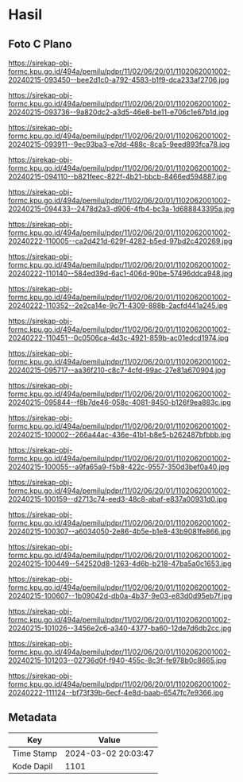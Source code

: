 # Hasil

## Foto C Plano

https://sirekap-obj-formc.kpu.go.id/494a/pemilu/pdpr/11/02/06/20/01/1102062001002-20240215-093450--bee2d1c0-a792-4583-b1f9-dca233af2706.jpg

https://sirekap-obj-formc.kpu.go.id/494a/pemilu/pdpr/11/02/06/20/01/1102062001002-20240215-093736--9a820dc2-a3d5-46e8-be11-e706c1e67b1d.jpg

https://sirekap-obj-formc.kpu.go.id/494a/pemilu/pdpr/11/02/06/20/01/1102062001002-20240215-093911--9ec93ba3-e7dd-488c-8ca5-9eed893fca78.jpg

https://sirekap-obj-formc.kpu.go.id/494a/pemilu/pdpr/11/02/06/20/01/1102062001002-20240215-094110--b821feec-822f-4b21-bbcb-8466ed594887.jpg

https://sirekap-obj-formc.kpu.go.id/494a/pemilu/pdpr/11/02/06/20/01/1102062001002-20240215-094433--2478d2a3-d906-4fb4-bc3a-1d688843395a.jpg

https://sirekap-obj-formc.kpu.go.id/494a/pemilu/pdpr/11/02/06/20/01/1102062001002-20240222-110005--ca2d421d-629f-4282-b5ed-97bd2c420269.jpg

https://sirekap-obj-formc.kpu.go.id/494a/pemilu/pdpr/11/02/06/20/01/1102062001002-20240222-110140--584ed39d-6ac1-406d-90be-57496ddca948.jpg

https://sirekap-obj-formc.kpu.go.id/494a/pemilu/pdpr/11/02/06/20/01/1102062001002-20240222-110352--2e2ca14e-9c71-4309-888b-2acfd441a245.jpg

https://sirekap-obj-formc.kpu.go.id/494a/pemilu/pdpr/11/02/06/20/01/1102062001002-20240222-110451--0c0506ca-4d3c-4921-859b-ac01edcd1974.jpg

https://sirekap-obj-formc.kpu.go.id/494a/pemilu/pdpr/11/02/06/20/01/1102062001002-20240215-095717--aa36f210-c8c7-4cfd-99ac-27e81a670904.jpg

https://sirekap-obj-formc.kpu.go.id/494a/pemilu/pdpr/11/02/06/20/01/1102062001002-20240215-095844--f8b7de46-058c-4081-8450-b126f9ea883c.jpg

https://sirekap-obj-formc.kpu.go.id/494a/pemilu/pdpr/11/02/06/20/01/1102062001002-20240215-100002--266a44ac-436e-41b1-b8e5-b262487bfbbb.jpg

https://sirekap-obj-formc.kpu.go.id/494a/pemilu/pdpr/11/02/06/20/01/1102062001002-20240215-100055--a9fa65a9-f5b8-422c-9557-350d3bef0a40.jpg

https://sirekap-obj-formc.kpu.go.id/494a/pemilu/pdpr/11/02/06/20/01/1102062001002-20240215-100159--d2713c74-eed3-48c8-abaf-e837a00931d0.jpg

https://sirekap-obj-formc.kpu.go.id/494a/pemilu/pdpr/11/02/06/20/01/1102062001002-20240215-100307--a6034050-2e86-4b5e-b1e8-43b9081fe866.jpg

https://sirekap-obj-formc.kpu.go.id/494a/pemilu/pdpr/11/02/06/20/01/1102062001002-20240215-100449--542520d8-1263-4d6b-b218-47ba5a0c1653.jpg

https://sirekap-obj-formc.kpu.go.id/494a/pemilu/pdpr/11/02/06/20/01/1102062001002-20240215-100607--1b09042d-db0a-4b37-9e03-e83d0d95eb7f.jpg

https://sirekap-obj-formc.kpu.go.id/494a/pemilu/pdpr/11/02/06/20/01/1102062001002-20240215-101026--3456e2c6-a340-4377-ba60-12de7d6db2cc.jpg

https://sirekap-obj-formc.kpu.go.id/494a/pemilu/pdpr/11/02/06/20/01/1102062001002-20240215-101203--02736d0f-f940-455c-8c3f-fe978b0c8665.jpg

https://sirekap-obj-formc.kpu.go.id/494a/pemilu/pdpr/11/02/06/20/01/1102062001002-20240222-111124--bf73f39b-6ecf-4e8d-baab-6547fc7e9366.jpg


## Metadata

| Key        | Value               |
| ---------- | ------------------- |
| Time Stamp | 2024-03-02 20:03:47 |
| Kode Dapil | 1101                |



